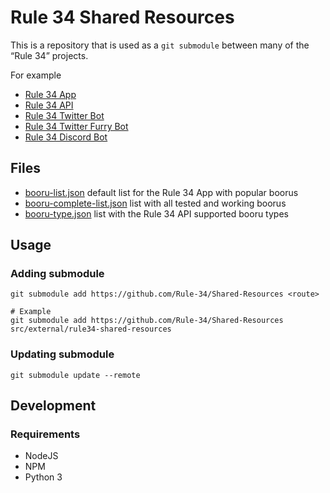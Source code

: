 # Rule 34 Shared Resources

This is a repository that is used as a `git submodule` between many of the “Rule 34” projects.

For example

- [Rule 34 App](https://redirect.r34.app/github)
- [Rule 34 API](https://redirect.r34.app/github/api)
- [Rule 34 Twitter Bot](https://redirect.r34.app/twitter/bot)
- [Rule 34 Twitter Furry Bot](https://redirect.r34.app/twitter/furbot)
- [Rule 34 Discord Bot](https://redirect.r34.app/discord)

## Files

- [booru-list.json](src/default-booru-list.json) default list for the Rule 34 App with popular boorus
- [booru-complete-list.json](src/supported-booru-list.json) list with all tested and working boorus
- [booru-type.json](src/booru-type-list.json) list with the Rule 34 API supported booru types

## Usage

### Adding submodule

```shell
git submodule add https://github.com/Rule-34/Shared-Resources <route>

# Example
git submodule add https://github.com/Rule-34/Shared-Resources src/external/rule34-shared-resources
```

### Updating submodule

```shell
git submodule update --remote
```

## Development

### Requirements

- NodeJS
- NPM
- Python 3
